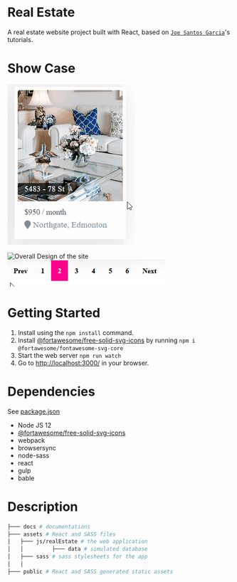 # Real Estate
A  real estate website project built with React, based on [`Joe Santos Garcia`](https://github.com/codingphasedotcom)'s tutorials.

# Show Case
![a listing Card](docs/card.gif "A listing Card")

![Overall Design of the site](docs/overallFunctionality.gif "Overall Design of the Site")
![Pagination](docs/pagination.gif "Pagination")



# Getting Started
1. Install using the `npm install` command.
2. Install [@fortawesome/free-solid-svg-icons](https://github.com/FortAwesome/react-fontawesome) by running `npm i @fortawesome/fontawesome-svg-core`
3. Start the web server `npm run watch`
4. Go to [http://localhost:3000/](http://localhost:3000/) in your browser.


# Dependencies
See [package.json](package.json)
 - Node JS 12
 - [@fortawesome/free-solid-svg-icons](https://github.com/FortAwesome/react-fontawesome)
 - webpack
 - browsersync
 - node-sass
 - react
 - gulp
 - bable

 # Description
 ```bash
├─── docs # documentations
├─── assets # React and SASS files
│   ├─── js/realEstate # the web application
│   │         ├─── data # simulated database 
│   ├─── sass # sass stylesheets for the app
│   │
├─── public # React and SASS generated static assets
 ```

